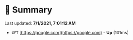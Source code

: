 # 📖 Summary
Last updated: **7/1/2021, 7:01:12 AM**

- `GET` [https://google.com](https://google.com) - **Up** (101ms)
